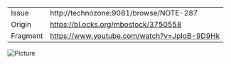 |          |                                               |
|----------|-----------------------------------------------|
| Issue    | http://technozone:9081/browse/NOTE-287        |
| Origin   | https://bl.ocks.org/mbostock/3750558          |
| Fragment | https://www.youtube.com/watch?v=JpIoB-9D9Hk   |

![Picture](http://i.imgur.com/Nt2oruE.png)